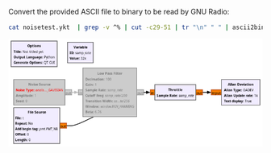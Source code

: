 Convert the provided ASCII file to binary to be read by GNU Radio:
```bash
cat noisetest.ykt  | grep -v ^% | cut -c29-51 | tr "\n" " " | ascii2binary -tf > t
```

<img src="allan_demo.png">
